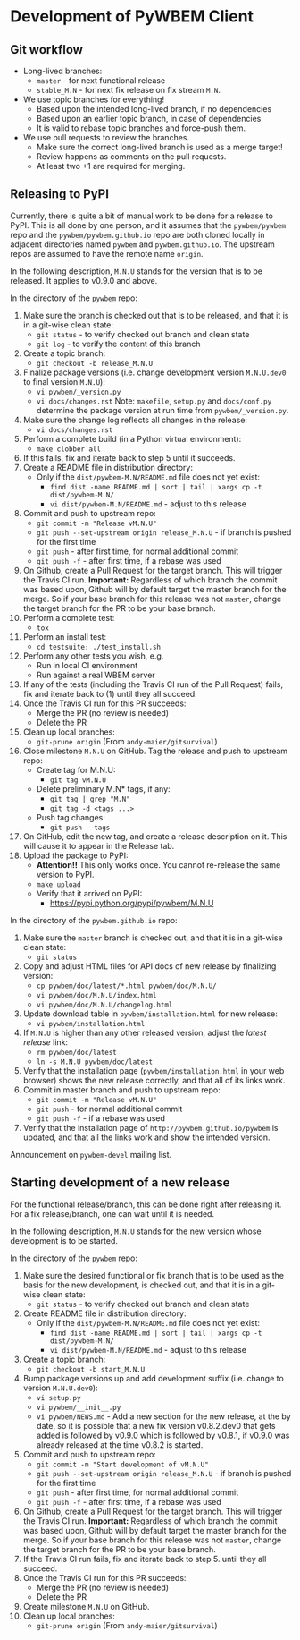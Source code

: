 Development of PyWBEM Client
============================

Git workflow
------------

* Long-lived branches:
  - `master` - for next functional release
  - `stable_M.N` - for next fix release on fix stream `M.N`.
* We use topic branches for everything!
  - Based upon the intended long-lived branch, if no dependencies
  - Based upon an earlier topic branch, in case of dependencies
  - It is valid to rebase topic branches and force-push them.
* We use pull requests to review the branches.
  - Make sure the correct long-lived branch is used as a merge target!
  - Review happens as comments on the pull requests.
  - At least two +1 are required for merging.

Releasing to PyPI
-----------------

Currently, there is quite a bit of manual work to be done for a release to
PyPI. This is all done by one person, and it assumes that the `pywbem/pywbem`
repo and the `pywbem/pywbem.github.io` repo are both cloned locally in
adjacent directories named `pywbem` and `pywbem.github.io`.
The upstream repos are assumed to have the remote name `origin`.

In the following description, `M.N.U` stands for the version that is to be
released. It applies to v0.9.0 and above.

In the directory of the `pywbem` repo:

1.  Make sure the branch is checked out that is to be released, and that it
    is in a git-wise clean state:
    - `git status` - to verify checked out branch and clean state
    - `git log` - to verify the content of this branch
2.  Create a topic branch:
    - `git checkout -b release_M.N.U`
3.  Finalize package versions (i.e. change development version `M.N.U.dev0` to
    final version `M.N.U`):
    - `vi pywbem/_version.py`
    - `vi docs/changes.rst`
    Note: `makefile`, `setup.py` and `docs/conf.py` determine the package
    version at run time from `pywbem/_version.py`.
4.  Make sure the change log reflects all changes in the release:
    - `vi docs/changes.rst`
5.  Perform a complete build (in a Python virtual environment):
    - `make clobber all`
6.  If this fails, fix and iterate back to step 5 until it succeeds.
7.  Create a README file in distribution directory:
    - Only if the `dist/pywbem-M.N/README.md` file does not yet exist:
      - `find dist -name README.md | sort | tail | xargs cp -t dist/pywbem-M.N/`
      - `vi dist/pywbem-M.N/README.md` - adjust to this release
8.  Commit and push to upstream repo:
    - `git commit -m "Release vM.N.U"`
    - `git push --set-upstream origin release_M.N.U` - if branch is pushed for the first time
    - `git push` - after first time, for normal additional commit
    - `git push -f` - after first time, if a rebase was used
9.  On Github, create a Pull Request for the target branch. This will trigger
    the Travis CI run. **Important:** Regardless of which branch the commit was
    based upon, Github will by default target the master branch for the merge.
    So if your base branch for this release was not `master`, change the target
    branch for the PR to be your base branch.
10. Perform a complete test:
    - `tox`
11. Perform an install test:
    - `cd testsuite; ./test_install.sh`
12. Perform any other tests you wish, e.g.
    - Run in local CI environment
    - Run against a real WBEM server
13. If any of the tests (including the Travis CI run of the Pull Request) fails,
    fix and iterate back to (1) until they all succeed.
14. Once the Travis CI run for this PR succeeds:
    - Merge the PR (no review is needed)
    - Delete the PR
15. Clean up local branches:
    - `git-prune origin` (From `andy-maier/gitsurvival`)
16. Close milestone `M.N.U` on GitHub.
    Tag the release and push to upstream repo:
    - Create tag for M.N.U:
      - `git tag vM.N.U`
    - Delete preliminary M.N* tags, if any:
      - `git tag | grep "M.N"`
      - `git tag -d <tags ...>`
    - Push tag changes:
      - `git push --tags`
17. On GitHub, edit the new tag, and create a release description on it. This
    will cause it to appear in the Release tab.
18. Upload the package to PyPI:
    - **Attention!!** This only works once. You cannot re-release the same
      version to PyPI.
    - `make upload`
    - Verify that it arrived on PyPI:
      - https://pypi.python.org/pypi/pywbem/M.N.U

In the directory of the `pywbem.github.io` repo:
 
1.  Make sure the `master` branch is checked out, and that it is in a git-wise
    clean state:
    - `git status`
2.  Copy and adjust HTML files for API docs of new release by finalizing version:
    - `cp pywbem/doc/latest/*.html pywbem/doc/M.N.U/`
    - `vi pywbem/doc/M.N.U/index.html`
    - `vi pywbem/doc/M.N.U/changelog.html`
3. Update download table in `pywbem/installation.html` for new release:
    - `vi pywbem/installation.html`
4.  If `M.N.U` is higher than any other released version, adjust the *latest
    release* link:
    - `rm pywbem/doc/latest`
    - `ln -s M.N.U pywbem/doc/latest`
5.  Verify that the installation page (`pywbem/installation.html` in your web
    browser) shows the new release correctly, and that all of its links work.
6.  Commit in master branch and push to upstream repo:
    - `git commit -m "Release vM.N.U"`
    - `git push` - for normal additional commit
    - `git push -f` - if a rebase was used
7.  Verify that the installation page of `http://pywbem.github.io/pywbem` is
    updated, and that all the links work and show the intended version.

Announcement on `pywbem-devel` mailing list.

Starting development of a new release
-------------------------------------

For the functional release/branch, this can be done right after releasing it.
For a fix release/branch, one can wait until it is needed.

In the following description, `M.N.U` stands for the new version whose
development is to be started.

In the directory of the `pywbem` repo:

1.  Make sure the desired functional or fix branch that is to be used
    as the basis for the new development, is checked out, and that it
    is in a git-wise clean state:
    - `git status` - to verify checked out branch and clean state
2.  Create README file in distribution directory:
    - Only if the `dist/pywbem-M.N/README.md` file does not yet exist:
      - `find dist -name README.md | sort | tail | xargs cp -t dist/pywbem-M.N/`
      - `vi dist/pywbem-M.N/README.md` - adjust to this release
3.  Create a topic branch:
    - `git checkout -b start_M.N.U`
4.  Bump package versions up and add development suffix (i.e. change to version
    `M.N.U.dev0`):
    - `vi setup.py`
    - `vi pywbem/__init__.py`
    - `vi pywbem/NEWS.md` - Add a new section for the new release, at the
      by date, so it is possible that a new fix version v0.8.2.dev0 that gets
      added is followed by v0.9.0 which is followed by v0.8.1, if v0.9.0 was
      already released at the time v0.8.2 is started.
5.  Commit and push to upstream repo:
    - `git commit -m "Start development of vM.N.U"`
    - `git push --set-upstream origin release_M.N.U` - if branch is pushed for
      the first time
    - `git push` - after first time, for normal additional commit
    - `git push -f` - after first time, if a rebase was used
6.  On Github, create a Pull Request for the target branch. This will trigger
    the Travis CI run. **Important:** Regardless of which branch the commit was
    based upon, Github will by default target the master branch for the merge.
    So if your base branch for this release was not `master`, change the target
    branch for the PR to be your base branch.
7.  If the Travis CI run fails, fix and iterate back to step 5. until they all
    succeed.
8.  Once the Travis CI run for this PR succeeds:
    - Merge the PR (no review is needed)
    - Delete the PR
9.  Create milestone `M.N.U` on GitHub.
10. Clean up local branches:
    - `git-prune origin` (From `andy-maier/gitsurvival`)

